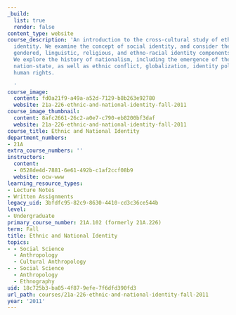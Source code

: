 ```yaml
---
_build:
  list: true
  render: false
content_type: website
course_description: 'An introduction to the cross-cultural study of ethnic and national
  identity. We examine the concept of social identity, and consider the ways in which
  gendered, linguistic, religious, and ethno-racial identity components interact.
  We explore the history of nationalism, including the emergence of the idea of the
  nation-state, as well as ethnic conflict, globalization, identity politics, and
  human rights.

  '
course_image:
  content: fd0a21f9-a49a-a52d-7129-b8b263e92780
  website: 21a-226-ethnic-and-national-identity-fall-2011
course_image_thumbnail:
  content: 8afc2661-26c2-a0e7-c790-eb8200bf3daf
  website: 21a-226-ethnic-and-national-identity-fall-2011
course_title: Ethnic and National Identity
department_numbers:
- 21A
extra_course_numbers: ''
instructors:
  content:
  - 0528de4d-7881-6e61-492b-c1af2ccf08b9
  website: ocw-www
learning_resource_types:
- Lecture Notes
- Written Assignments
legacy_uid: 3bfdfc95-82c9-8630-4410-cd3c36ce544b
level:
- Undergraduate
primary_course_number: 21A.102 (formerly 21A.226)
term: Fall
title: Ethnic and National Identity
topics:
- - Social Science
  - Anthropology
  - Cultural Anthropology
- - Social Science
  - Anthropology
  - Ethnography
uid: 18c725b3-ba05-4f87-9efe-7f6dfd390fd3
url_path: courses/21a-226-ethnic-and-national-identity-fall-2011
year: '2011'
---
```

